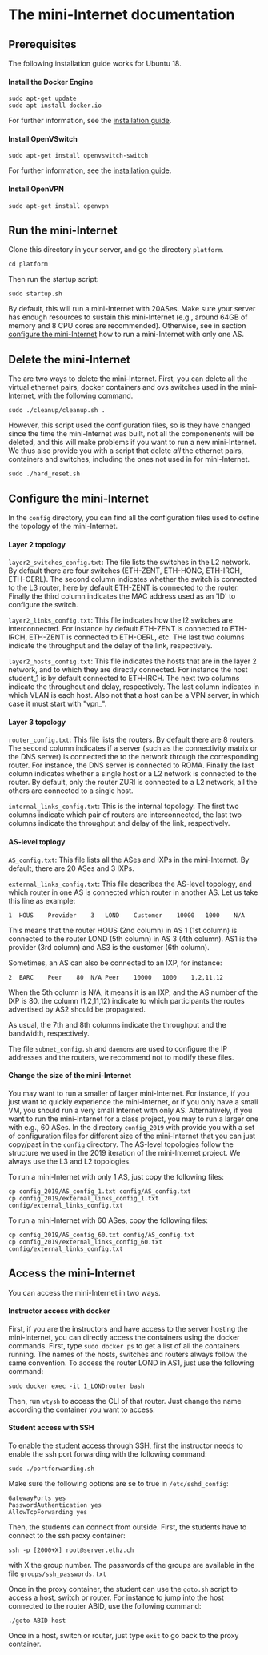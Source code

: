 # The mini-Internet documentation

## Prerequisites

The following installation guide works for Ubuntu 18.

#### Install the Docker Engine
```
sudo apt-get update
sudo apt install docker.io
```

For further information, see the [installation guide](https://docs.docker.com/install/linux/docker-ce/ubuntu/).

#### Install OpenVSwitch
```
sudo apt-get install openvswitch-switch
```

For further information, see the [installation guide](http://docs.openvswitch.org/en/latest/intro/install/).

#### Install OpenVPN

```
sudo apt-get install openvpn
```

## Run the mini-Internet

Clone this directory in your server, and go the directory `platform`.
```
cd platform
```

Then run the startup script:
```
sudo startup.sh
```

By default, this will run a mini-Internet with 20ASes. Make sure your server has enough resources to sustain this mini-Internet (e.g., around 64GB of memory and 8 CPU cores are recommended). Otherwise, see in section [configure the mini-Internet](README.md#configure-the-mini-internet) how to run a mini-Internet with only one AS.

## Delete the mini-Internet

The are two ways to delete the mini-Internet. First, you can delete all the virtual ethernet pairs, docker containers and ovs switches used in the mini-Internet, with the following command.
```
sudo ./cleanup/cleanup.sh .
```

However, this script used the configuration files, so is they have changed since the time the mini-Internet was built, not all the componenents will be deleted, and this will make problems if you want to run a new mini-Internet. We thus also provide you with a script that delete *all* the ethernet pairs, containers and switches, including the ones not used in for mini-Internet.
```
sudo ./hard_reset.sh
```

## Configure the mini-Internet

In the `config` directory, you can find all the configuration files used to define the topology of the mini-Internet.

#### Layer 2 topology

`layer2_switches_config.txt`: The file lists the switches in the L2 network. By default there are four switches (ETH-ZENT, ETH-HONG, ETH-IRCH, ETH-OERL). The second column indicates whether the switch is connected to the L3 router, here by default ETH-ZENT is connected to the router. Finally the third column indicates the MAC address used as an 'ID' to configure the switch.

`layer2_links_config.txt`: This file indicates how the l2 switches are interconnected. For instance by default ETH-ZENT is connected to ETH-IRCH, ETH-ZENT is connected to ETH-OERL, etc. THe last two columns indicate the throughput and the delay of the link, respectively.

`layer2_hosts_config.txt`: This file indicates the hosts that are in the layer 2 network, and to which they are directly connected. For instance the host student_1 is by default connected to ETH-IRCH. The next two columns indicate the throughout and delay, respectively. The last column indicates in which VLAN is each host. Also not that a host can be a VPN server, in which case it must start with "vpn_". 

#### Layer 3 topology

`router_config.txt`: This file lists the routers. By default there are 8 routers. The second column indicates if a server (such as the connectivity matrix or the DNS server) is connected the to the network through the corresponding router. For instance, the DNS server is connected to ROMA. Finally the last column indicates whether a single host or a L2 network is connected to the router. By default, only the router ZURI is connected to a L2 network, all the others are connected to a single host.

`internal_links_config.txt`: This is the internal topology. The first two columns indicate which pair of routers are interconnected, the last two columns indicate the throughput and delay of the link, respectively.

#### AS-level toplogy

`AS_config.txt`: This file lists all the ASes and IXPs in the mini-Internet. By default, there are 20 ASes and 3 IXPs.

`external_links_config.txt`: This file describes the AS-level topology, and which router in one AS is connected which router in another AS. Let us take this line as example:

`1	HOUS	Provider	3	LOND	Customer	10000	1000	N/A`

This means that the router HOUS (2nd column) in AS 1 (1st column) is connected to the router LOND (5th column) in AS 3 (4th column). AS1 is the provider (3rd column) and AS3 is the customer (6th column).

Sometimes, an AS can also be connected to an IXP, for instance:

`2	BARC	Peer	80	N/A	Peer	10000	1000	1,2,11,12`

When the 5th column is N/A, it means it is an IXP, and the AS number of the IXP is 80.
the column (1,2,11,12) indicate to which participants the routes advertised by AS2 should be propagated.

As usual, the 7th and 8th columns indicate the throughput and the bandwidth, respectively.

The file `subnet_config.sh` and `daemons` are used to configure the IP addresses and the routers, we recommend not to modify these files.


#### Change the size of the mini-Internet

You may want to run a smaller of larger mini-Internet. For instance, if you just want to quickly experience the mini-Internet, or if you only have a small VM, you should run a very small Internet with only AS. Alternatively, if you want to run the mini-Internet for a class project, you may to run a larger one with e.g., 60 ASes. 
In the directory `config_2019` with provide you with a set of configuration files for different size of the mini-Internet that you can just copy/past in the `config` directory. The AS-level topologies follow the structure we used in the 2019 iteration of the mini-Internet project. We always use the L3 and L2 topologies.

To run a mini-Internet with only 1 AS, just copy the following files:

```
cp config_2019/AS_config_1.txt config/AS_config.txt
cp config_2019/external_links_config_1.txt config/external_links_config.txt
```

To run a mini-Internet with 60 ASes, copy the following files:

```
cp config_2019/AS_config_60.txt config/AS_config.txt
cp config_2019/external_links_config_60.txt config/external_links_config.txt
```

## Access the mini-Internet

You can access the mini-Internet in two ways.

#### Instructor access with docker

First, if you are the instructors and have access to the server hosting the mini-Internet, you can directly access the containers using the docker commands. First, type `sudo docker ps` to get a list of all the containers running. The names of the hosts, switches and routers always follow the same convention. To access the router LOND in AS1, just use the following command:

`sudo docker exec -it 1_LONDrouter bash`

Then, run `vtysh` to access the CLI of that router. Just change the name according the container you want to access. 

#### Student access with SSH

To enable the student access through SSH, first the instructor needs to enable the ssh port forwarding with the following command:

`sudo ./portforwarding.sh`

Make sure the following options are se to true in `/etc/sshd_config`:
```
GatewayPorts yes
PasswordAuthentication yes
AllowTcpForwarding yes
```

Then, the students can connect from outside. First, the students have to connect to the ssh proxy container:

```ssh -p [2000+X] root@server.ethz.ch```

with X the group number. The passwords of the groups are available in the file `groups/ssh_passwords.txt`

Once in the proxy container, the student can use the `goto.sh` script to access a host, switch or router. 
For instance to jump into the host connected to the router ABID, use the following command:

```
./goto ABID host
```

Once in a host, switch or router, just type `exit` to go back to the proxy container.
